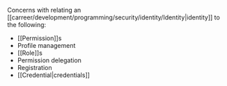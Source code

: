 Concerns with relating an [[carreer/development/programming/security/identity/Identity|identity]] to the following:

- [[Permission]]s
- Profile management
- [[Role]]s
- Permission delegation
- Registration
- [[Credential|credentials]]
